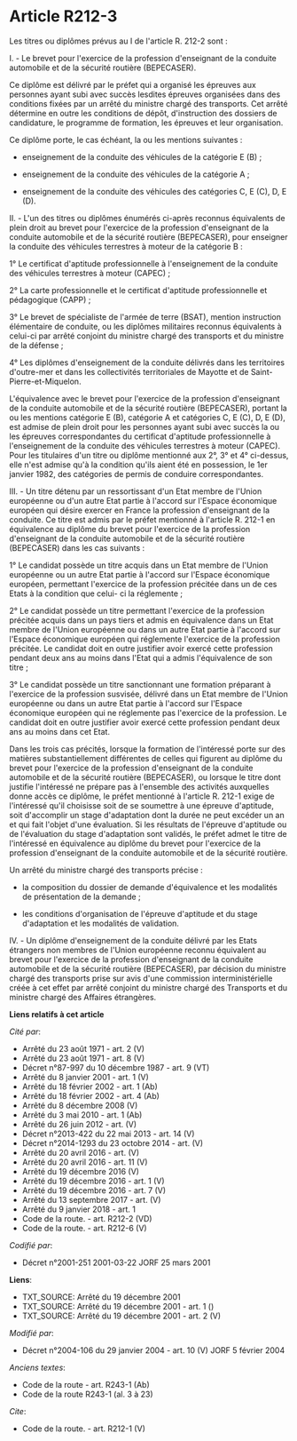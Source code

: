 # Article R212-3

Les titres ou diplômes prévus au I de l'article R. 212-2 sont :

I. - Le brevet pour l'exercice de la profession d'enseignant de la conduite automobile et de la sécurité routière
(BEPECASER).

Ce diplôme est délivré par le préfet qui a organisé les épreuves aux personnes ayant subi avec succès lesdites épreuves
organisées dans des conditions fixées par un arrêté du ministre chargé des transports. Cet arrêté détermine en outre les
conditions de dépôt, d'instruction des dossiers de candidature, le programme de formation, les épreuves et leur organisation.

Ce diplôme porte, le cas échéant, la ou les mentions suivantes :

- enseignement de la conduite des véhicules de la catégorie E (B) ;

- enseignement de la conduite des véhicules de la catégorie A ;

- enseignement de la conduite des véhicules des catégories C, E (C), D, E (D).

II. - L'un des titres ou diplômes énumérés ci-après reconnus équivalents de plein droit au brevet pour l'exercice de la
profession d'enseignant de la conduite automobile et de la sécurité routière (BEPECASER), pour enseigner la conduite des
véhicules terrestres à moteur de la catégorie B :

1° Le certificat d'aptitude professionnelle à l'enseignement de la conduite des véhicules terrestres à moteur (CAPEC) ;

2° La carte professionnelle et le certificat d'aptitude professionnelle et pédagogique (CAPP) ;

3° Le brevet de spécialiste de l'armée de terre (BSAT), mention instruction élémentaire de conduite, ou les diplômes
militaires reconnus équivalents à celui-ci par arrêté conjoint du ministre chargé des transports et du ministre de la
défense ;

4° Les diplômes d'enseignement de la conduite délivrés dans les territoires d'outre-mer et dans les collectivités
territoriales de Mayotte et de Saint-Pierre-et-Miquelon.

L'équivalence avec le brevet pour l'exercice de la profession d'enseignant de la conduite automobile et de la sécurité
routière (BEPECASER), portant la ou les mentions catégorie E (B), catégorie A et catégories C, E (C), D, E (D), est admise de
plein droit pour les personnes ayant subi avec succès la ou les épreuves correspondantes du certificat d'aptitude
professionnelle à l'enseignement de la conduite des véhicules terrestres à moteur (CAPEC). Pour les titulaires d'un titre ou
diplôme mentionné aux 2°, 3° et 4° ci-dessus, elle n'est admise qu'à la condition qu'ils aient été en possession, le 1er
janvier 1982, des catégories de permis de conduire correspondantes.

III. - Un titre détenu par un ressortissant d'un Etat membre de l'Union européenne ou d'un autre Etat partie à l'accord sur
l'Espace économique européen qui désire exercer en France la profession d'enseignant de la conduite. Ce titre est admis par
le préfet mentionné à l'article R. 212-1 en équivalence au diplôme du brevet pour l'exercice de la profession d'enseignant de
la conduite automobile et de la sécurité routière (BEPECASER) dans les cas suivants :

1° Le candidat possède un titre acquis dans un Etat membre de l'Union européenne ou un autre Etat partie à l'accord sur
l'Espace économique européen, permettant l'exercice de la profession précitée dans un de ces Etats à la condition que celui-
ci la réglemente ;

2° Le candidat possède un titre permettant l'exercice de la profession précitée acquis dans un pays tiers et admis en
équivalence dans un Etat membre de l'Union européenne ou dans un autre Etat partie à l'accord sur l'Espace économique
européen qui réglemente l'exercice de la profession précitée. Le candidat doit en outre justifier avoir exercé cette
profession pendant deux ans au moins dans l'Etat qui a admis l'équivalence de son titre ;

3° Le candidat possède un titre sanctionnant une formation préparant à l'exercice de la profession susvisée, délivré dans un
Etat membre de l'Union européenne ou dans un autre Etat partie à l'accord sur l'Espace économique européen qui ne réglemente
pas l'exercice de la profession. Le candidat doit en outre justifier avoir exercé cette profession pendant deux ans au moins
dans cet Etat.

Dans les trois cas précités, lorsque la formation de l'intéressé porte sur des matières substantiellement différentes de
celles qui figurent au diplôme du brevet pour l'exercice de la profession d'enseignant de la conduite automobile et de la
sécurité routière (BEPECASER), ou lorsque le titre dont justifie l'intéressé ne prépare pas à l'ensemble des activités
auxquelles donne accès ce diplôme, le préfet mentionné à l'article R. 212-1 exige de l'intéressé qu'il choisisse soit de se
soumettre à une épreuve d'aptitude, soit d'accomplir un stage d'adaptation dont la durée ne peut excéder un an et qui fait
l'objet d'une évaluation. Si les résultats de l'épreuve d'aptitude ou de l'évaluation du stage d'adaptation sont validés, le
préfet admet le titre de l'intéressé en équivalence au diplôme du brevet pour l'exercice de la profession d'enseignant de la
conduite automobile et de la sécurité routière.

Un arrêté du ministre chargé des transports précise :

- la composition du dossier de demande d'équivalence et les modalités de présentation de la demande ;

- les conditions d'organisation de l'épreuve d'aptitude et du stage d'adaptation et les modalités de validation.

IV. - Un diplôme d'enseignement de la conduite délivré par les Etats étrangers non membres de l'Union européenne reconnu
équivalent au brevet pour l'exercice de la profession d'enseignant de la conduite automobile et de la sécurité routière
(BEPECASER), par décision du ministre chargé des transports prise sur avis d'une commission interministérielle créée à cet
effet par arrêté conjoint du ministre chargé des Transports et du ministre chargé des Affaires étrangères.

**Liens relatifs à cet article**

_Cité par_:

  - Arrêté du 23 août 1971 - art. 2 (V)
  - Arrêté du 23 août 1971 - art. 8 (V)
  - Décret n°87-997 du 10 décembre 1987 - art. 9 (VT)
  - Arrêté du 8 janvier 2001 - art. 1 (V)
  - Arrêté du 18 février 2002 - art. 1 (Ab)
  - Arrêté du 18 février 2002 - art. 4 (Ab)
  - Arrêté du 8 décembre 2008 (V)
  - Arrêté du 3 mai 2010 - art. 1 (Ab)
  - Arrêté du 26 juin 2012 - art. (V)
  - Décret n°2013-422 du 22 mai 2013 - art. 14 (V)
  - Décret n°2014-1293 du 23 octobre 2014 - art. (V)
  - Arrêté du 20 avril 2016 - art. (V)
  - Arrêté du 20 avril 2016 - art. 11 (V)
  - Arrêté du 19 décembre 2016 (V)
  - Arrêté du 19 décembre 2016 - art. 1 (V)
  - Arrêté du 19 décembre 2016 - art. 7 (V)
  - Arrêté du 13 septembre 2017 - art. (V)
  - Arrêté du 9 janvier 2018 - art. 1
  - Code de la route. - art. R212-2 (VD)
  - Code de la route. - art. R212-6 (V)

_Codifié par_:

  - Décret n°2001-251 2001-03-22 JORF 25 mars 2001

**Liens**:

  - TXT_SOURCE: Arrêté du 19 décembre 2001
  - TXT_SOURCE: Arrêté du 19 décembre 2001 - art. 1 ()
  - TXT_SOURCE: Arrêté du 19 décembre 2001 - art. 2 (V)

_Modifié par_:

  - Décret n°2004-106 du 29 janvier 2004 - art. 10 (V) JORF 5 février 2004

_Anciens textes_:

  - Code de la route - art. R243-1 (Ab)
  - Code de la route R243-1 (al. 3 à 23)

_Cite_:

  - Code de la route. - art. R212-1 (V)
